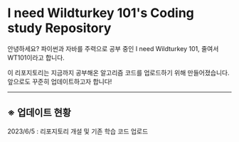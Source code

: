# I need Wildturkey 101's Coding study Repository

안녕하세요? 파이썬과 자바를 주력으로 공부 중인 I need Wildturkey 101, 줄여서 WT101이라고 합니다.

이 리포지토리는 지금까지 공부해온 알고리즘 코드를 업로드하기 위해 만들어졌습니다. 앞으로도 꾸준히 업데이트하고자 합니다!

---

## ※ 업데이트 현황

2023/6/5 : 리포지토리 개설 및 기존 학습 코드 업로드